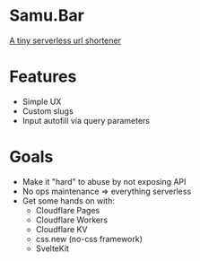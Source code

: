 # Samu.Bar

[A tiny serverless url shortener](https://samu.bar/)

# Features

- Simple UX
- Custom slugs
- Input autofill via query parameters

# Goals

- Make it "hard" to abuse by not exposing API
- No ops maintenance => everything serverless
- Get some hands on with:
  - Cloudflare Pages
  - Cloudflare Workers
  - Cloudflare KV
  - css.new (no-css framework)
  - SvelteKit

